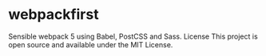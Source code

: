 # webpackfirst
Sensible webpack 5 using Babel, PostCSS and Sass.
License
This project is open source and available under the MIT License.

